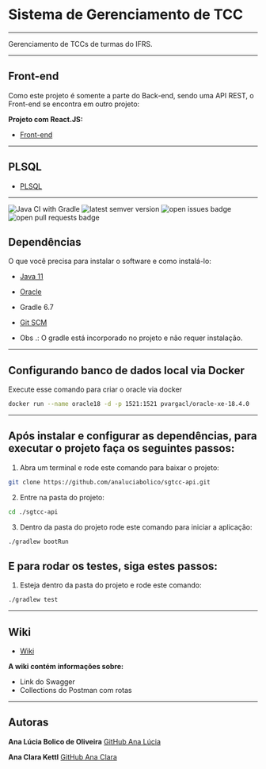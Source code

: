 # Sistema de Gerenciamento de TCC

----

Gerenciamento de TCCs de turmas do IFRS.

----

## Front-end 

Como este projeto é somente a parte do Back-end, sendo uma API REST, o Front-end se encontra em outro projeto:

 **Projeto com React.JS:**
 
- [Front-end](https://github.com/analuciabolico/sgtcc-front)

----

## PLSQL

- [PLSQL](https://github.com/analuciabolico/sgtcc-api/tree/master/plsql)

----

![Java CI with Gradle](https://github.com/analuciabolico/sgtcc-api/workflows/Java%20CI/badge.svg) <img src='https://img.shields.io/github/tag/analuciabolico/sgtcc-api.svg' alt='latest semver version' /> <img src='https://img.shields.io/github/issues/analuciabolico/sgtcc-api.svg' alt='open issues badge' /> <img src='https://img.shields.io/github/issues-pr/analuciabolico/sgtcc-api.svg' alt='open pull requests badge' />

## Dependências

O que você precisa para instalar o software e como instalá-lo:

- [Java 11](https://computingforgeeks.com/how-to-install-java-11-on-ubuntu-debian-linux/)
- [Oracle ](https://www.oracle.com/database/technologies/xe-downloads.html)
- Gradle 6.7
- [Git SCM](https://git-scm.com/download/linux)

- Obs .: O gradle está incorporado no projeto e não requer instalação.

----

## Configurando banco de dados local via Docker

Execute esse comando para criar o oracle via docker

```sh
docker run --name oracle18 -d -p 1521:1521 pvargacl/oracle-xe-18.4.0
```

----

## Após instalar e configurar as dependências, para executar o projeto faça os seguintes passos:


1. Abra um terminal e rode este comando para baixar o projeto:

```sh
git clone https://github.com/analuciabolico/sgtcc-api.git
```

2. Entre na pasta do projeto:
```sh
cd ./sgtcc-api
```

3. Dentro da pasta do projeto rode este comando para iniciar a aplicação:

```sh
./gradlew bootRun
```

## E para rodar os testes, siga estes passos:

1. Esteja dentro da pasta do projeto e rode este comando:

```sh
./gradlew test
```

----

## Wiki

- [Wiki](https://github.com/analuciabolico/sgtcc-api/wiki)

**A wiki contém informações sobre:**

- Link do Swagger
- Collections do Postman com rotas

----

## Autoras

**Ana Lúcia Bolico de Oliveira** [GitHub Ana Lúcia](https://github.com/analuciabolico)

**Ana Clara Kettl** [GitHub Ana Clara](https://github.com/anakettl) 

